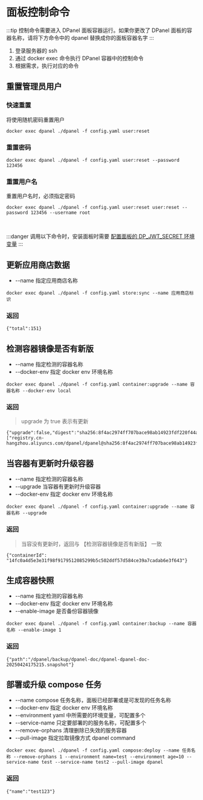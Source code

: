 # 面板控制命令 <Badge type="tip" text="DPanel Version >= 1.2.2" />

:::tip
控制命令需要进入 DPanel 面板容器运行。如果你更改了 DPanel 面板的容器名称，请将下方命令中的 dpanel 替换成你的面板容器名字
:::

1. 登录服务器的 ssh 
2. 通过 docker exec 命令执行 DPanel 容器中的控制命令
3. 根据需求，执行对应的命令

## 重置管理员用户

### 快速重置

将使用随机密码重置用户

```
docker exec dpanel ./dpanel -f config.yaml user:reset
```

### 重置密码

```
docker exec dpanel ./dpanel -f config.yaml user:reset --password 123456
```

### 重置用户名

重置用户名时，必须指定密码

```
docker exec dpanel ./dpanel -f config.yaml user:reset user:reset --password 123456 --username root
```
<br />

:::danger
调用以下命令时，安装面板时需要 [配置面板的 DP_JWT_SECRET 环境变量](/zh-cn/install/docker?id=自定义登录-jwt-密钥)
:::

## 更新应用商店数据

- \--name 指定应用商店名称

```
docker exec dpanel ./dpanel -f config.yaml store:sync --name 应用商店标识
```

### 返回

```
{"total":151}
```

## 检测容器镜像是否有新版

- \--name 指定检测的容器名称
- \--docker-env 指定 docker env 环境名称

```
docker exec dpanel ./dpanel -f config.yaml container:upgrade --name 容器名称 --docker-env local
```

### 返回

> upgrade 为 true 表示有更新

```
{"upgrade":false,"digest":"sha256:8f4ac2974ff707bace98ab14923fdf220f44a9803045b655f1d8d3e098f97e55","digestLocal":["registry.cn-hangzhou.aliyuncs.com/dpanel/dpanel@sha256:8f4ac2974ff707bace98ab14923fdf220f44a9803045b655f1d8d3e098f97e55"]}
```

## 当容器有更新时升级容器

- \--name 指定检测的容器名称
- \--upgrade 当容器有更新时升级容器
- \--docker-env 指定 docker env 环境名称

```
docker exec dpanel ./dpanel -f config.yaml container:upgrade --name 容器名称 --upgrade
```

### 返回

> 当容没有更新时，返回与 【检测容器镜像是否有新版】 一致

```
{"containerId": "14fc0a4d5e3e31f98f9179512085299b5c502ddf57d584ce39a7cadab6e3f643"}

```

## 生成容器快照

- \--name 指定检测的容器名称
- \--docker-env 指定 docker env 环境名称
- \--enable-image 是否备份容器镜像

```
docker exec dpanel ./dpanel -f config.yaml container:backup --name 容器名称 --enable-image 1
```

### 返回

```
{"path":"/dpanel/backup/dpanel-doc/dpanel-dpanel-doc-20250424175215.snapshot"}
```

## 部署或升级 compose 任务

- \--name compose 任务名称，面板已经部署或是可发现的任务名称
- \--docker-env 指定 docker env 环境名称
- \--environment yaml 中所需要的环境变量，可配置多个
- \--service-name 只定要部署的的服务名称，可配置多个
- \--remove-orphans 清理删除已失效的服务容器
- \--pull-image 指定拉取镜像方式 dpanel command

```
docker exec dpanel ./dpanel -f config.yaml compose:deploy --name 任务名称 --remove-orphans 1 --environment name=test --environment age=10 --service-name test --service-name test2 --pull-image dpanel
```

### 返回

```
{"name":"test123"}

```